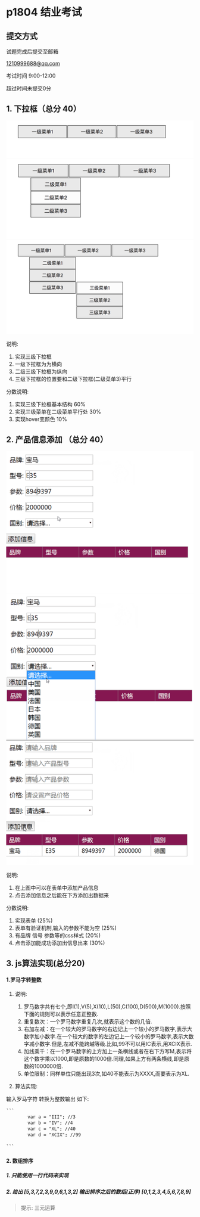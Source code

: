 # p1804 结业考试

## 提交方式
试题完成后提交至邮箱

1210999688@qq.com

考试时间 9:00-12:00

超过时间未提交0分

## 1. 下拉框（总分 40）

![](case2/1.png)
![](case2/2.png)
![](case2/3.png)

说明:

1. 实现三级下拉框
2. 一级下拉框为为横向
3. 二级三级下拉框为纵向
4. 三级下拉框的位置要和二级下拉框(二级菜单3)平行

分数说明:

1. 实现三级下拉框基本结构 60%
2. 实现三级菜单在二级菜单平行处 30%
3. 实现hover变颜色 10%

## 2. 产品信息添加 （总分 40）

![](case1/case4.png)
![](case1/case3.png)
![](case1/case2.png)

说明:

1. 在上图中可以在表单中添加产品信息
2. 点击添加信息之后能在下方添加出数据来

分数说明:

1. 实现表单 (25%)
2. 表单有验证机制,输入的参数不能为空 (25%)
3. 有品牌 信号 参数等的css样式 (20%)
3. 点击添加能成功添加出信息出来 (30%)

## 3. js算法实现(总分20)

#### 1.罗马字转整数

1. 说明:
	1. 罗马数字共有七个,即I(1),V(5),X(10),L(50),C(100),D(500),M(1000).按照下面的规则可以表示任意正整数.
	2. 重复数次：一个罗马数字重复几次,就表示这个数的几倍.
	3. 右加左减：在一个较大的罗马数字的右边记上一个较小的罗马数字,表示大数字加小数字.在一个较大的数字的左边记上一个较小的罗马数字,表示大数字减小数字.但是,左减不能跨越等级.比如,99不可以用IC表示,用XCIX表示.
	4. 加线乘千：在一个罗马数字的上方加上一条横线或者在右下方写M,表示将这个数字乘以1000,即是原数的1000倍.同理,如果上方有两条横线,即是原数的1000000倍.
	5. 单位限制：同样单位只能出现3次,如40不能表示为XXXX,而要表示为XL.

2. 算法实现:

输入罗马字符 转换为整数输出 如下:

	```
	        var a = "III"; //3
	        var b = "IV"; //4
	        var c = "XL"; //40
	        var d = "XCIX"; //99
	
	```

#### 2. 数组排序

##### 1. 只能使用一行代码来实现

##### 2. 给出 [5,3,7,2,3,9,0,6,1,3,2] 输出排序之后的数组(正序) [0,1,2,3,4,5,6,7,8,9]

> 提示: 三元运算






